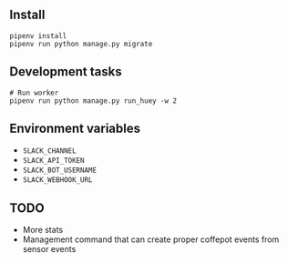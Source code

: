 ## Install
    pipenv install
    pipenv run python manage.py migrate

## Development tasks
    # Run worker
    pipenv run python manage.py run_huey -w 2


## Environment variables
- `SLACK_CHANNEL`
- `SLACK_API_TOKEN`
- `SLACK_BOT_USERNAME`
- `SLACK_WEBHOOK_URL`

## TODO
- More stats
- Management command that can create proper coffepot events from sensor events
